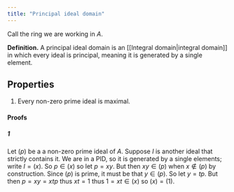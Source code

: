 ```yaml
---
title: "Principal ideal domain"
---
```


Call the ring we are working in $A$.

**Definition.** A principal ideal domain is an [[Integral domain|integral domain]] in which every ideal is principal, meaning it is generated by a single element.

## Properties
1. Every non-zero prime ideal is maximal.
#### Proofs
##### 1
Let $(p)$ be a a non-zero prime ideal of $A$. Suppose $I$ is another ideal that strictly contains it. We are in a PID, so it is generated by a single elements; write $I=(x)$. So $p\in (x)$ so let $p=xy$. But then $xy\in (p)$ when $x\notin (p)$ by construction. Since $(p)$ is prime, it must be that $y\in (p)$. So let $y=tp$. But then $p=xy=xtp$ thus $xt=1$ thus $1=xt\in (x)$ so $(x)=(1)$.